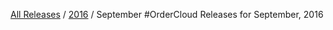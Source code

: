 [All Releases](../../README.md) / [2016](../README.md) / September
#OrderCloud Releases for September, 2016